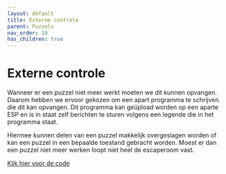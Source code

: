 ```yaml
---
layout: default
title: Externe controle
parent: Puzzels
nav_order: 10
has_children: true
---
```


# Externe controle
Wanneer er een puzzel niet meer werkt moeten we dit kunnen opvangen. Daarom hebben we ervoor gekozen om een apart programma te schrijven die dit kan opvangen. Dit programma kan geüpload worden op een aparte ESP en is in staat zelf berichten te sturen volgens een legende die in het programma staat.

Hiermee kunnen delen van een puzzel makkelijk overgeslagen worden of kan een puzzel in een bepaalde toestand gebracht worden. Moest er dan een puzzel niet meer werken loopt niet heel de escaperoom vast. 

[Klik hier voor de code](https://github.com/PLAN-IT-B/BachelorProefGarbage/tree/main/Code)


